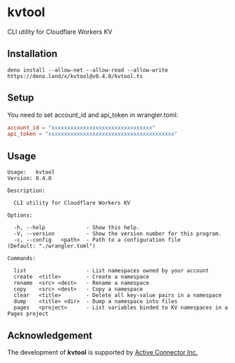 # kvtool
CLI utility for Cloudflare Workers KV

## Installation
```
deno install --allow-net --allow-read --allow-write https://deno.land/x/kvtool@v0.4.0/kvtool.ts
```

## Setup
You need to set account_id and api_token in wrangler.toml:

```toml
account_id = "xxxxxxxxxxxxxxxxxxxxxxxxxxxxxxxx"
api_token = "xxxxxxxxxxxxxxxxxxxxxxxxxxxxxxxxxxxxxxxx"
```

## Usage
```
Usage:   kvtool
Version: 0.4.0

Description:

  CLI utility for Cloudflare Workers KV

Options:

  -h, --help             - Show this help.
  -V, --version          - Show the version number for this program.
  -c, --config   <path>  - Path to a configuration file               (Default: "./wrangler.toml")

Commands:

  list                   - List namespaces owned by your account
  create  <title>        - Create a namespace
  rename  <src> <dest>   - Rename a namespace
  copy    <src> <dest>   - Copy a namespace
  clear   <title>        - Delete all key-value pairs in a namespace
  dump    <title> <dir>  - Dump a namespace into files
  pages   <project>      - List variables binded to KV namespaces in a Pages project
```

## Acknowledgement
The development of **kvtool** is supported by [Active Connector Inc.](https://www.active-connector.com/)
